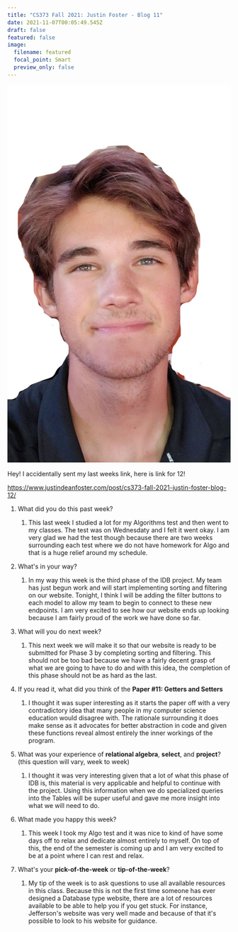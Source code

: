 ```yaml
---
title: "CS373 Fall 2021: Justin Foster - Blog 11"
date: 2021-11-07T00:05:49.545Z
draft: false
featured: false
image:
  filename: featured
  focal_point: Smart
  preview_only: false
---
```

![](selfie-2-_li.jpg)

<!--StartFragment-->

Hey! I accidentally sent my last weeks link, here is link for 12!

<https://www.justindeanfoster.com/post/cs373-fall-2021-justin-foster-blog-12/>

1. What did you do this past week?

   1. This last week I studied a lot for my Algorithms test and then went to my classes. The test was on Wednesdaty and I felt it went okay. I am very glad we had the test though because there are two weeks surrounding each test where we do not have homework for Algo and that is a huge relief around my schedule. 
2. What's in your way?

   1. In my way this week is the third phase of the IDB project. My team has just begun work and will start implementing sorting and filtering on our website. Tonight, I think I will be adding the filter buttons to each model to allow my team to begin to connect to these new endpoints. I am very excited to see how our website ends up looking because I am fairly proud of the work we have done so far. 
3. What will you do next week?

   1. This next week we will make it so that our website is ready to be submitted for Phase 3 by completing sorting and filtering. This should not be too bad because we have a fairly decent grasp of what we are going to have to do and with this idea, the completion of this phase should not be as hard as the last.
4. If you read it, what did you think of the **Paper #11: Getters and Setters**

   1. I thought it was super interesting as it starts the paper off with a very contradictory idea that many people in my computer science education would disagree with. The rationale surrounding it does make sense as it advocates for better abstraction in code and given these functions reveal almost entirely the inner workings of the program.
5. What was your experience of **relational algebra**, **select**, and **project**? (this question will vary, week to week)

   1. I thought it was very interesting given that a lot of what this phase of IDB is, this material is very applicable and helpful to continue with the project. Using this information when we do specialized queries into the Tables will be super useful and gave me more insight into what we will need to do. 
6. What made you happy this week?

   1. This week I took my Algo test and it was nice to kind of have some days off to relax and dedicate almost entirely to myself. On top of this, the end of the semester is coming up and I am very excited to be at a point where I can rest and relax.
7. What's your **pick-of-the-week** or **tip-of-the-week**?

   1. My tip of the week is to ask questions to use all available resources in this class. Because this is not the first time someone has ever designed a Database type website, there are a lot of resources available to be able to help you if you get stuck. For instance, Jefferson's website was very well made and because of that it's possible to look to his website for guidance.

<!--EndFragment-->